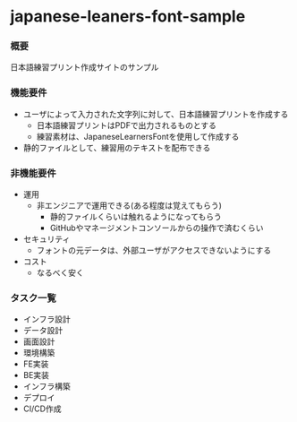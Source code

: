 # japanese-leaners-font-sample

### 概要
日本語練習プリント作成サイトのサンプル

### 機能要件
- ユーザによって入力された文字列に対して、日本語練習プリントを作成する
  - 日本語練習プリントはPDFで出力されるものとする
  - 練習素材は、JapaneseLearnersFontを使用して作成する
- 静的ファイルとして、練習用のテキストを配布できる

### 非機能要件
- 運用
  - 非エンジニアで運用できる(ある程度は覚えてもらう)
    - 静的ファイルくらいは触れるようになってもらう
    - GitHubやマネージメントコンソールからの操作で済むくらい
- セキュリティ
  - フォントの元データは、外部ユーザがアクセスできないようにする
- コスト
  - なるべく安く

### タスク一覧
- インフラ設計
- データ設計
- 画面設計
- 環境構築
- FE実装
- BE実装
- インフラ構築
- デプロイ
- CI/CD作成
